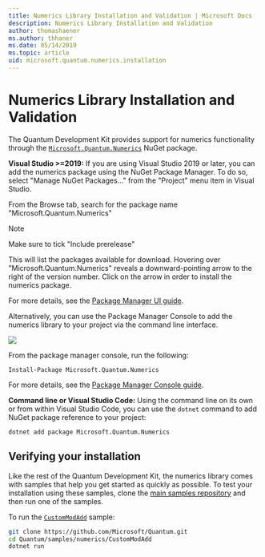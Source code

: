 ```yaml
---
title: Numerics Library Installation and Validation | Microsoft Docs
description: Numerics Library Installation and Validation
author: thomashaener
ms.author: thhaner
ms.date: 05/14/2019
ms.topic: article
uid: microsoft.quantum.numerics.installation
---
```


# Numerics Library Installation and Validation

The Quantum Development Kit provides support for numerics functionality through the [`Microsoft.Quantum.Numerics`](https://www.nuget.org/packages/Microsoft.Quantum.Numerics) NuGet package.

**Visual Studio >=2019:** If you are using Visual Studio 2019 or later, you can add the numerics package using the NuGet Package Manager.
To do so, select "Manage NuGet Packages..." from the "Project" menu item in Visual Studio.

From the Browse tab, search for the package name "Microsoft.Quantum.Numerics"

> [!NOTE]
> Make sure to tick "Include prerelease"

This will list the packages available for download.
Hovering over "Microsoft.Quantum.Numerics" reveals a downward-pointing arrow to the right of the version number.
Click on the arrow in order to install the numerics package.

For more details, see the [Package Manager UI guide](https://docs.microsoft.com/nuget/tools/package-manager-ui).

Alternatively, you can use the Package Manager Console to add the numerics library to your project via the command line interface.

![](~/media/vs2017-nuget-console-menu.png)

From the package manager console, run the following:

```
Install-Package Microsoft.Quantum.Numerics
```

For more details, see the [Package Manager Console guide](https://docs.microsoft.com/nuget/tools/package-manager-console).

**Command line or Visual Studio Code:** Using the command line on its own or from within Visual Studio Code, you can use the `dotnet` command to add NuGet package reference to your project:

```dotnetcli
dotnet add package Microsoft.Quantum.Numerics
```


## Verifying your installation

Like the rest of the Quantum Development Kit, the numerics library comes with samples that help you get started as quickly as possible.
To test your installation using these samples, clone the [main samples repository](https://github.com/Microsoft/Quantum) and then run one of the samples.

To run the [`CustomModAdd`](https://github.com/microsoft/Quantum/tree/master/samples/numerics/CustomModAdd) sample:

```bash
git clone https://github.com/Microsoft/Quantum.git
cd Quantum/samples/numerics/CustomModAdd
dotnet run
```
